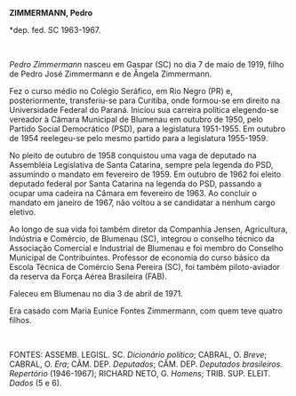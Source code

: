 **ZIMMERMANN, Pedro**

\*dep. fed. SC 1963-1967.

 

*Pedro Zimmermann* nasceu em Gaspar (SC) no dia 7 de maio de 1919, filho
de Pedro José Zimmermann e de Ângela Zimmermann.

Fez o curso médio no Colégio Seráfico, em Rio Negro (PR) e,
posteriormente, transferiu-se para Curitiba, onde formou-se em direito
na Universidade Federal do Paraná. Iniciou sua carreira política
elegendo-se vereador à Câmara Municipal de Blumenau em outubro de 1950,
pelo Partido Social Democrático (PSD), para a legislatura 1951-1955. Em
outubro de 1954 reelegeu-se pelo mesmo partido para a legislatura
1955-1959.

No pleito de outubro de 1958 conquistou uma vaga de deputado na
Assembléia Legislativa de Santa Catarina, sempre pela legenda do PSD,
assumindo o mandato em fevereiro de 1959. Em outubro de 1962 foi eleito
deputado federal por Santa Catarina na legenda do PSD, passando a ocupar
uma cadeira na Câmara em fevereiro de 1963. Ao concluir o mandato em
janeiro de 1967, não voltou a se candidatar a nenhum cargo eletivo.

Ao longo de sua vida foi também diretor da Companhia Jensen,
Agricultura, Indústria e Comércio, de Blumenau (SC), integrou o conselho
técnico da Associação Comercial e Industrial de Blumenau e foi membro do
Conselho Municipal de Contribuintes. Professor de economia do curso
básico da Escola Técnica de Comércio Sena Pereira (SC), foi também
piloto-aviador da reserva da Força Aérea Brasileira (FAB).

Faleceu em Blumenau no dia 3 de abril de 1971.

Era casado com Maria Eunice Fontes Zimmermann, com quem teve quatro
filhos.

 

FONTES: ASSEMB. LEGISL. SC. *Dicionário político*; CABRAL, O. *Breve*;
CABRAL, O. *Era*; CÂM. DEP. *Deputados*; CÂM. DEP. *Deputados
brasileiros. Repertório* (1946-1967); RICHARD NETO, G. *Homens*; TRIB.
SUP. ELEIT. *Dados* (5 e 6).

 
